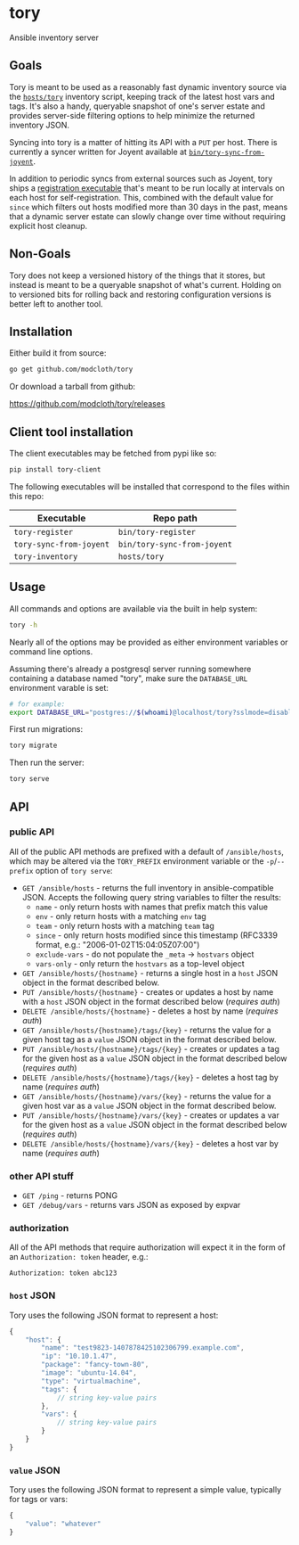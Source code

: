 tory
====

Ansible inventory server

## Goals

Tory is meant to be used as a reasonably fast dynamic inventory source via the
[`hosts/tory`](./hosts/tory) inventory script, keeping track of the latest host
vars and tags.  It's also a handy, queryable snapshot of one's server estate
and provides server-side filtering options to help minimize the returned
inventory JSON.

Syncing into tory is a matter of hitting its API with a `PUT` per host.  There
is currently a syncer written for Joyent available at
[`bin/tory-sync-from-joyent`](./bin/tory-sync-from-joyent).

In addition to periodic syncs from external sources such as Joyent, tory ships
a [registration executable](./bin/tory-register) that's meant to be run locally
at intervals on each host for self-registration.  This, combined with the
default value for `since` which filters out hosts modified more than 30 days in
the past, means that a dynamic server estate can slowly change over time
without requiring explicit host cleanup.

## Non-Goals

Tory does not keep a versioned history of the things that it stores, but
instead is meant to be a queryable snapshot of what's current.  Holding on to
versioned bits for rolling back and restoring configuration versions is better
left to another tool.

## Installation

Either build it from source:

``` bash
go get github.com/modcloth/tory
```

Or download a tarball from github:

https://github.com/modcloth/tory/releases

## Client tool installation

The client executables may be fetched from pypi like so:

``` bash
pip install tory-client
```

The following executables will be installed that correspond to the files within
this repo:

| Executable              | Repo path                   |
| ----------------------- | --------------------------- |
| `tory-register`         | `bin/tory-register`         |
| `tory-sync-from-joyent` | `bin/tory-sync-from-joyent` |
| `tory-inventory`        | `hosts/tory`                |


## Usage

All commands and options are available via the built in help system:

``` bash
tory -h
```

Nearly all of the options may be provided as either environment variables or
command line options.

Assuming there's already a postgresql server running somewhere containing a
database named "tory", make sure the `DATABASE_URL` environment varable is set:

``` bash
# for example:
export DATABASE_URL="postgres://$(whoami)@localhost/tory?sslmode=disable"
```

First run migrations:

``` bash
tory migrate
```

Then run the server:

``` bash
tory serve
```


## API

### public API

All of the public API methods are prefixed with a default of `/ansible/hosts`,
which may be altered via the `TORY_PREFIX` environment variable or the
`-p`/`--prefix` option of `tory serve`:

* `GET /ansible/hosts` - returns the full inventory in ansible-compatible JSON.
Accepts the following query string variables to filter the results:
    * `name` - only return hosts with names that prefix match this value
    * `env` - only return hosts with a matching `env` tag
    * `team` - only return hosts with a matching `team` tag
    * `since` - only return hosts modified since this timestamp (RFC3339
      format, e.g.: "2006-01-02T15:04:05Z07:00")
    * `exclude-vars` - do not populate the `_meta` -&gt; `hostvars` object
    * `vars-only` - only return the `hostvars` as a top-level object
* `GET /ansible/hosts/{hostname}` - returns a single host in a `host` JSON
object in the format described below.
* `PUT /ansible/hosts/{hostname}` - creates or updates a host by name with a
`host` JSON object in the format described below (*requires auth*)
* `DELETE /ansible/hosts/{hostname}` - deletes a host by name (*requires auth*)
* `GET /ansible/hosts/{hostname}/tags/{key}` - returns the value for a given
host tag as a `value` JSON object in the format described below.
* `PUT /ansible/hosts/{hostname}/tags/{key}` - creates or updates a tag for the
given host as a `value` JSON object in the format described below (*requires
auth*)
* `DELETE /ansible/hosts/{hostname}/tags/{key}` - deletes a host tag by name
(*requires auth*)
* `GET /ansible/hosts/{hostname}/vars/{key}` - returns the value for a given
host var as a `value` JSON object in the format described below.
* `PUT /ansible/hosts/{hostname}/vars/{key}` - creates or updates a var for the
given host as a `value` JSON object in the format described below (*requires
auth*)
* `DELETE /ansible/hosts/{hostname}/vars/{key}` - deletes a host var by name
(*requires auth*)

### other API stuff

* `GET /ping` - returns PONG
* `GET /debug/vars` - returns vars JSON as exposed by expvar

### authorization

All of the API methods that require authorization will expect it in the form of
an `Authorization: token` header, e.g.:

```
Authorization: token abc123
```

### `host` JSON

Tory uses the following JSON format to represent a host:

``` javascript
{
    "host": {
        "name": "test9823-1407878425102306799.example.com",
        "ip": "10.10.1.47",
        "package": "fancy-town-80",
        "image": "ubuntu-14.04",
        "type": "virtualmachine",
        "tags": {
            // string key-value pairs
        },
        "vars": {
            // string key-value pairs
        }
    }
}
```

### `value` JSON

Tory uses the following JSON format to represent a simple value, typically for
tags or vars:

``` javascript
{
    "value": "whatever"
}
```
